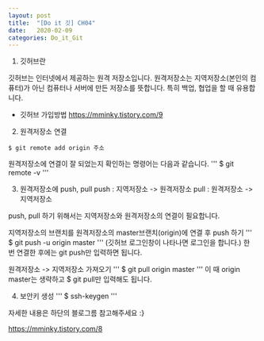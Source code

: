 ```yaml
---
layout: post
title:  "[Do it 깃] CH04"
date:   2020-02-09
categories: Do_it_Git
---
```

1) 깃허브란

깃허브는 인터넷에서 제공하는 원격 저장소입니다.
원격저장소는 지역저장소(본인의 컴퓨터)가 아닌 컴퓨터나 서버에 만든 저장소를 뜻합니다.
특히 백업, 협업을 할 때 유용합니다.

* 깃허브 가입방법
https://mminky.tistory.com/9

2) 원격저장소 연결
 ```
 $ git remote add origin 주소
 ```
 원격저장소에 연결이 잘 되었는지 확인하는 명령어는 다음과 같습니다.
 '''
 $ git remote -v
 '''
 
 3) 원격저장소에 push, pull
 push : 지역저장소 -> 원격저장소
 pull :  원격저장소 -> 지역저장소

 push, pull 하기 위해서는 지역저장소와 원격저장소의 연결이 필요합니다.
 
 지역저장소의 브랜치를 원격저장소의 master브랜치(origin)에 연결 후 push 하기
 '''
 $ git push -u origin master
 '''
 (깃허브 로그인창이 나타나면 로그인을 합니다.)
 한 번 연결한 후에는 git push만 입력하면 됩니다.
 
 원격저장소 -> 지역저장소 가져오기
'''
$ git pull origin master
'''
이 때 origin master는 생략하고 $ git pull만 입력해도 됩니다.

4) 보안키 생성
'''
$ ssh-keygen
'''

자세한 내용은 하단의 블로그름 참고해주세요 :}

<https://mminky.tistory.com/8>


